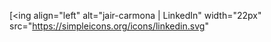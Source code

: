 [<ing align="left" alt="jair-carmona | LinkedIn" width="22px" src="https://simpleicons.org/icons/linkedin.svg" 
